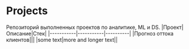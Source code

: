 # Projects
Репозиторий выполненных проектов по аналитике, ML и DS.
|Проект|Описание|Стек|
|-----------|-----------|----------|
|Прогноз оттока клиентов|||
|some text|more and longer text||
